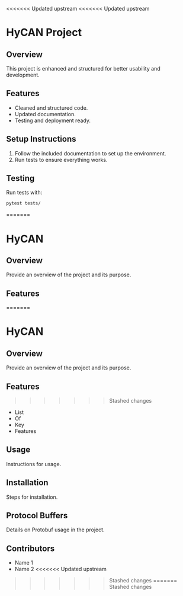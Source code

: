 <<<<<<< Updated upstream
<<<<<<< Updated upstream
# HyCAN Project

## Overview
This project is enhanced and structured for better usability and development.

## Features
- Cleaned and structured code.
- Updated documentation.
- Testing and deployment ready.

## Setup Instructions
1. Follow the included documentation to set up the environment.
2. Run tests to ensure everything works.

## Testing
Run tests with:
```bash
pytest tests/
```
=======
# HyCAN

## Overview
Provide an overview of the project and its purpose.

## Features
=======
# HyCAN

## Overview
Provide an overview of the project and its purpose.

## Features
>>>>>>> Stashed changes
- List
- Of
- Key
- Features

## Usage
Instructions for usage.

## Installation
Steps for installation.

## Protocol Buffers
Details on Protobuf usage in the project.

## Contributors
- Name 1
- Name 2
<<<<<<< Updated upstream
>>>>>>> Stashed changes
=======
>>>>>>> Stashed changes
